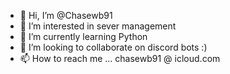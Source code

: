- 👋 Hi, I’m @Chasewb91
- 👀 I’m interested in sever management
- 🌱 I’m currently learning Python
- 💞️ I’m looking to collaborate on discord bots :)
- 📫 How to reach me ... chasewb91 @ icloud.com

<!---
Chasewb91/Chasewb91 is a ✨ special ✨ repository because its `README.md` (this file) appears on your GitHub profile.
You can click the Preview link to take a look at your changes.
--->
